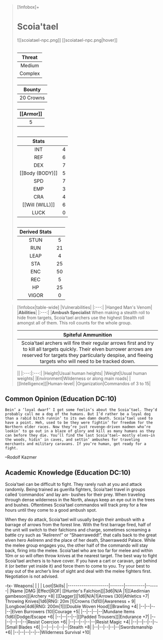 >[!infobox]+
># Scoia'tael
>![[scoiatael-npc.png]]
>[[scoiatael-npc.png|hover]]
>###### 
>|Threat|
>|:---:|
>|Medium|
>|Complex|
>##### 
>|Bounty|
>|:---:|
>|20 Crowns|
>#####
>|[[Armor]]|
>|:---:|
>|5|
>###### 
>
>|Stats||
>|:---:|:---:|
>|INT|4|
>|REF|6|
>|DEX|7|
>|[[Body (BODY)]]|5|
>|SPD|7|
>|EMP|3|
>|CRA|4|
>|[[Will (WILL)]]|6|
>|LUCK|0|
>######
>|Derived Stats||
>|:---:|:---:|
>|STUN|5|
>|RUN|21|
>|LEAP|4|
>|STA|25|
>|ENC|50|
>|REC|5|
>|HP|25|
>|VIGOR|0|

>[!infobox|table-wide]
>|Vulnerabilities|
>|:---:|
>|Hanged Man's Venom|
>|**Abilities**|
>|:---:|
>|**Ambush Specialist**  When making a stealth roll to hide from targets, Scoia’tael archers use the highest Stealth roll amongst all of them. This roll counts for the whole group.
>
>|**Spiteful Ammunition**|
>|:---:|
>|Scoia’tael archers will fire their regular arrows first and try to kill all targets quickly. Their elven burrower arrows are reserved for targets they particularly despise, and fleeing targets who will need to be tracked down.
>
>||
>|:---:|:---:|
>|Height|Usual human heights|
>|Weight|Usual human weights|
>|Environment|Wilderness or along main roads|
>|[[Intelligence]]|Human-level|
>|Organization|Commandos of 3 to 15|
## Common Opinion (Education DC:10)
```ad-quote
Bein’ a ‘loyal dwarf’ I got some feelin’s about the Scoia’tael. They’d probably call me a dog of the humans. But I’d rather be a loyal dog than a rabid bitch runnin’ to its own damn death. Scoia’tael used to have a point. Heh, used to be they were fightin’ for freedom for the Northern elder races. Now they’re just revenge-driven madmen who’re lookin’ to go out in a blaze of glory and kill as many humans as they can before they die. You’ll find the last Scoia’tael— mostly elves—in the woods, hidin’ in caves, and settin’ ambushes for traveling merchants and military caravans. If you’re human, get ready for a fight.
```
–Rodolf Kazmer

## Academic Knowledge (Education DC:10)

Scoia’tael can be difficult to fight. They rarely rush at you and attack randomly. Being trained as guerilla fighters, Scoia’tael travel in groups called ‘commandos’ and lay am- bushes for their prey. When traveling through dense wilderness in the North, always keep an eye out in the trees and bushes. Oftentimes Scoia’tael commandos will track prey for a few hours until they come to a good ambush spot.

When they do attack, Scoia’tael will usually begin their ambush with a barrage of arrows from the forest line. With the first barrage fired, half of the unit will switch to their falchions and charge, sometimes screaming a battle cry such as “Aelirenn!” or “Shaerrawedd!”, that calls back to the great elven hero Aelirenn and the place of her death, Shaerrawedd Palace. While the melee group engages you, the other half of the commando will stay back, firing into the melee. Scoia’tael who are too far for melee and within 10m or so will often throw knives at the nearest target. The best way to fight Scoia’tael archers is to have cover. If you have a cart or caravan, get behind it (or better yet inside it) and force them to come to you. Try your best to stay out of the archer’s line of sight and deal with the melee fighters first. Negotiation is not advised.

-tx-
Weapons|    |             |          |                  Loot|Skills|
|---------------------|-------|----------|-------|
|Name                      |DMG    |Effect|ROF|
[[Hunter's Falchion]]|3d6|N/A    |1|[[Aedirnian gambeson]]|Archery +8|
[[Dagger]]|1d6|N/A|1|Arrows (30)|Athletics +7|
Throwing Knives|1d6|RNG: 20m |1|Crowns (1d10)|Awareness + 9|
|Longbow|4d6|RNG: 200m|1|[[Double Woven Hood]]|Brawling +4|
|--|--|--|--|Elven Burrowers (10)|Courage +5|
|--|--|--|--|Mundane Items (1d6)|Dodge/Escape +6|
|--|--|--|--|[[Padded Trousers]]|Endurance +7|
|--|--|--|--|--|Resist Coercion +6|
|--|--|--|--|--|Resist Magic +4|
|--|--|--|--|--|Small Blades +6|
|--|--|--|--|--|Stealth +8|
|--|--|--|--|--|Swordsmanship +6|
|--|--|--|--|--|Wilderness Survival +10|